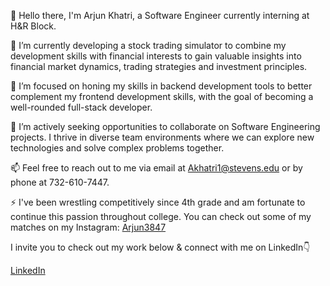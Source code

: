 👋 Hello there, I'm Arjun Khatri, a Software Engineer currently interning at H&R Block.

🔭 I’m currently developing a stock trading simulator to combine my development skills with financial interests to gain valuable insights into financial market dynamics, trading strategies and investment principles. 

🌱 I’m focused on honing my skills in backend development tools to better complement my frontend development skills, with the goal of becoming a well-rounded full-stack developer.

👯 I’m actively seeking opportunities to collaborate on Software Engineering projects. I thrive in diverse team environments where we can explore new technologies and solve complex problems together.

📫 Feel free to reach out to me via email at Akhatri1@stevens.edu or by phone at 732-610-7447.

⚡ I've been wrestling competitively since 4th grade and am fortunate to continue this passion throughout college. You can check out some of my matches on my Instagram: [Arjun3847](https://www.instagram.com/arjun3847)

I invite you to check out my work below & connect with me on LinkedIn👇

 [LinkedIn](https://www.linkedin.com/in/arjun-khatri-a25959187/)
